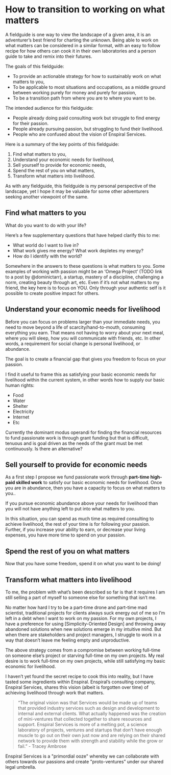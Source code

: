 # How to transition to working on what matters

A fieldguide is one way to view the landscape of a given area, it is an adventurer’s best friend for charting the unknown. Being able to work on what matters can be considered in a similar format, with an easy to follow recipe for how others can cook it in their own laboratories and a person guide to take and remix into their futures.

The goals of this fieldguide:

- To provide an actionable strategy for how to sustainably work on what matters to you,
- To be applicable to most situations and occupations, as a middle ground between working purely for money and purely for passion,
- To be a transition path from where you are to where you want to be.

The intended audience for this fieldguide:

- People already doing paid consulting work but struggle to find energy for their passion.
- People already pursuing passion, but struggling to fund their livelihood.
- People who are confused about the vision of Enspiral Services.

Here is a summary of the key points of this fieldguide:

1. Find what matters to you,
1. Understand your economic needs for livelihood,
1. Sell yourself to provide for economic needs,
1. Spend the rest of you on what matters,
1. Transform what matters into livelihood.

As with any fieldguide, this fieldguide is my personal perspective of the landscape, yet I hope it may be valuable for some other adventurers seeking another viewpoint of the same.

## Find what matters to you

What do you want to do with your life?

Here’s a few supplementary questions that have helped clarify this to me:

- What world do I want to live in?
- What work gives me energy? What work depletes my energy?
- How do I identify with the world?

Somewhere in the answers to these questions is what matters to you. Some examples of working with passion might be an ‘Omega Project’ (TODO link to a post by @dominictarr), a startup, mastery of a discipline, challenging a norm, creating beauty through art, etc. Even if it’s not what matters to my friend, the key here is to focus on YOU. Only through your authentic self is it possible to create positive impact for others.

## Understand your economic needs for livelihood

Before you can focus on problems larger than your immediate needs, you need to move beyond a life of scarcity/hand-to-mouth, consuming everything you earn. That means not having to worry about your next meal, where you will sleep, how you will communicate with friends, etc. In other words, a requirement for social change is personal livelihood, or abundance.

The goal is to create a financial gap that gives you freedom to focus on your passion.

I find it useful to frame this as satisfying your basic economic needs for livelihood within the current system, in other words how to supply our basic human rights:

- Food
- Water
- Shelter
- Electricity
- Internet
- Etc

Currently the dominant modus operandi for finding the financial resources to fund passionate work is through grant funding but that is difficult, tenuous and is goal driven as the needs of the grant must be met continuously. Is there an alternative?

## Sell yourself to provide for economic needs

As a first step I propose we fund passionate work through **part-time high-paid skilled work** to satisfy our basic economic needs for livelihood. Once you are in abundance, then you have a capacity to focus on what matters to you..

If you pursue economic abundance above your needs for livelihood than you will not have anything left to put into what matters to you.

In this situation, you can spend as much time as required consulting to achieve livelihood, the rest of your time is for  following your passion. Further, if you increase your ability to earn, or decrease your living expenses, you have more time to spend on your passion.

## Spend the rest of you on what matters

Now that you have some freedom, spend it on what you want to be doing!

## Transform what matters into livelihood

To me, the problem with what’s been described so far is that it requires I am still selling a part of myself to someone else for something that isn’t me.

No matter how hard I try to be a part-time drone and part-time mad scientist, traditional projects for clients always suck energy out of me so I’m left in a debt when I want to work on my passion. For my own projects, I have a preference for using [Simplicity-Oriented Design] and throwing away abandoned solutions when new solutions emerge in my intuitive mind. But when there are stakeholders and project managers, I struggle to work in a way that doesn’t leave me feeling empty and unproductive.

The above strategy comes from a compromise between working full-time on someone else’s project or starving full-time on my own projects. My real desire is to work full-time on my own projects, while still satisfying my basic economic for livelihood.

I haven’t yet found the secret recipe to cook this into reality, but I have tasted some ingredients within Enspiral. Enspiral’s consulting company, Enspiral Services, shares this vision (albeit is forgotten over time) of achieving livelihood through work that matters.

> “The original vision was that Services would be made up of teams that provided industry services such as design and development to internal and external clients. What actually happened was the creation of mini-ventures that collected together to share resources and support.
Enspiral Services is more of a melting pot, a science laboratory of projects, ventures and startups that don’t have enough muscle to go out on their own just now and are relying on their shared network to provide them with strength and stability while the grow or fail.” - Tracey Ambrose

Enspiral Services is a "primordial ooze" whereby we can collaborate with others towards our passions and create "proto-ventures" under our shared legal umbrella.
